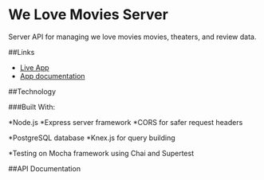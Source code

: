 # We Love Movies Server

Server API for managing we love movies movies, theaters, and review data.

##Links

* [Live App]()
* [App documentation](https://github.com/RandyTG/starter-movie-front-end)

##Technology

###Built With:

*Node.js
   *Express server framework
   *CORS for safer request headers
   
*PostgreSQL database
   *Knex.js for query building
   
*Testing on Mocha framework using Chai and Supertest

##API Documentation
